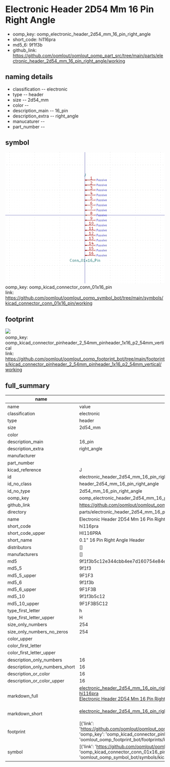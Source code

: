 # Electronic Header 2D54 Mm 16 Pin Right Angle

  
* oomp_key: oomp_electronic_header_2d54_mm_16_pin_right_angle 
* short_code: hi116pra
* md5_6: 9f1f3b  
* github_link: https://github.com/oomlout/oomlout_oomp_part_src/tree/main/parts/electronic_header_2d54_mm_16_pin_right_angle/working  
## naming details
* classification -- electronic
* type -- header
* size -- 2d54_mm
* color -- 
* description_main -- 16_pin
* description_extra -- right_angle
* manucaturer -- 
* part_number -- 



## symbol

![](symbol/0/working/working_600.png)  
oomp_key: oomp_kicad_connector_conn_01x16_pin  
link: https://github.com/oomlout/oomlout_oomp_symbol_bot/tree/main/symbols/kicad_connector_conn_01x16_pin/working  

## footprint

![](footprint/0/working/working_600.png)  
oomp_key: oomp_kicad_connector_pinheader_2_54mm_pinheader_1x16_p2_54mm_vertical  
link: https://github.com/oomlout/oomlout_oomp_footprint_bot/tree/main/footprints/kicad_connector_pinheader_2_54mm_pinheader_1x16_p2_54mm_vertical/working  

## full_summary
| name | value | 
| --- | --- | 
| name | value | 
| classification | electronic | 
| type | header | 
| size | 2d54_mm | 
| color |  | 
| description_main | 16_pin | 
| description_extra | right_angle | 
| manufacturer |  | 
| part_number |  | 
| kicad_reference | J | 
| id | electronic_header_2d54_mm_16_pin_right_angle | 
| id_no_class | header_2d54_mm_16_pin_right_angle | 
| id_no_type | 2d54_mm_16_pin_right_angle | 
| oomp_key | oomp_electronic_header_2d54_mm_16_pin_right_angle | 
| github_link | https://github.com/oomlout/oomlout_oomp_part_src/tree/main/parts/electronic_header_2d54_mm_16_pin_right_angle/working | 
| directory | parts/electronic_header_2d54_mm_16_pin_right_angle | 
| name | Electronic Header 2D54 Mm 16 Pin Right Angle | 
| short_code | hi116pra | 
| short_code_upper | HI116PRA | 
| short_name | 0.1" 16 Pin Right Angle Header | 
| distributors | [] | 
| manufacturers | [] | 
| md5 | 9f1f3b5c12e344cbb4ee7d160754e84e | 
| md5_5 | 9f1f3 | 
| md5_5_upper | 9F1F3 | 
| md5_6 | 9f1f3b | 
| md5_6_upper | 9F1F3B | 
| md5_10 | 9f1f3b5c12 | 
| md5_10_upper | 9F1F3B5C12 | 
| type_first_letter | h | 
| type_first_letter_upper | H | 
| size_only_numbers | 254 | 
| size_only_numbers_no_zeros | 254 | 
| color_upper |  | 
| color_first_letter |  | 
| color_first_letter_upper |  | 
| description_only_numbers | 16 | 
| description_only_numbers_short | 16 | 
| description_or_color | 16 | 
| description_or_color_upper | 16 | 
| markdown_full | [electronic_header_2d54_mm_16_pin_right_angle](https://github.com/oomlout/oomlout_oomp_part_src/tree/main/parts/electronic_header_2d54_mm_16_pin_right_angle/working)<br>[hi116pra](https://github.com/oomlout/oomlout_oomp_part_src/tree/main/parts/electronic_header_2d54_mm_16_pin_right_angle/working)<br>[Electronic Header 2D54 Mm 16 Pin Right Angle](https://github.com/oomlout/oomlout_oomp_part_src/tree/main/parts/electronic_header_2d54_mm_16_pin_right_angle/working)<br><br> | 
| markdown_short | [electronic_header_2d54_mm_16_pin_right_angle](https://github.com/oomlout/oomlout_oomp_part_src/tree/main/parts/electronic_header_2d54_mm_16_pin_right_angle/working)<br><br> | 
| footprint | [{'link': 'https://github.com/oomlout/oomlout_oomp_footprint_bot/tree/main/foootprntss/kicad_connector_pinheader_2_54mm_pinheader_1x16_p2_54mm_vertical', 'oomp_key': 'oomp_kicad_connector_pinheader_2_54mm_pinheader_1x16_p2_54mm_vertical', 'directory': 'oomlout_oomp_footprint_bot/footprints/kicad_connector_pinheader_2_54mm_pinheader_1x16_p2_54mm_vertical//working/working.kicad_mod'}] | 
| symbol | [{'link': 'https://github.com/oomlout/oomlout_oomp_symbol_bot/tree/main/symbols/kicad_connector_conn_01x16_pin', 'oomp_key': 'oomp_kicad_connector_conn_01x16_pin', 'directory': 'oomlout_oomp_symbol_bot/symbols/kicad_connector_conn_01x16_pin//working/working.kicad_sym'}] | 
